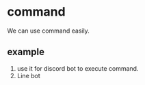 # command
We can use command easily.
## example
1. use it for discord bot to execute command.
2. Line bot
